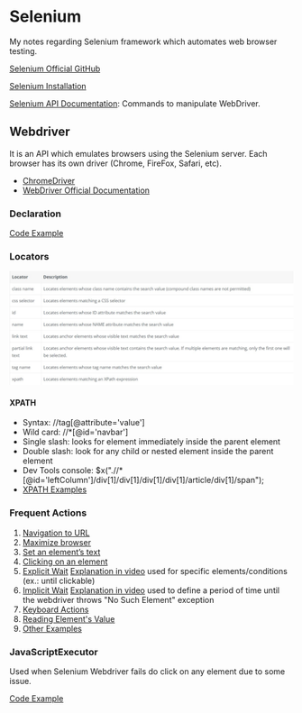 # Selenium
My notes regarding Selenium framework which automates web browser testing.

[Selenium Official GitHub](https://github.com/SeleniumHQ)

[Selenium Installation](https://www.selenium.dev/documentation/en/selenium_installation/)

[Selenium API Documentation](https://www.selenium.dev/selenium/docs/api/java/): Commands to manipulate WebDriver.

## Webdriver

It is an API which emulates browsers using the Selenium server. Each browser has its own driver (Chrome, FireFox, Safari, etc).
* [ChromeDriver](https://sites.google.com/chromium.org/driver/)
* [WebDriver Official Documentation](https://www.w3.org/TR/webdriver1/)

### Declaration

[Code Example](/codeExamples/WebdriverDeclaration.java)

### Locators
![](/images/locators1.jpg)

#### XPATH

* Syntax: //tag[@attribute='value']
* Wild card: //*[@id='navbar']
* Single slash: looks for element immediately inside the parent element
* Double slash: look for any child or nested element inside the parent element
* Dev Tools console: $x(".//*[@id='leftColumn']/div[1]/div[1]/div[1]/div[1]/article/div[1]/span");
* [XPATH Examples](/codeExamples/XpathExamples.java)

### Frequent Actions

1. [Navigation to URL](/codeExamples/Navigation.java)
2. [Maximize browser](/codeExamples/MaximizeBrowser.java)
3. [Set an element’s text](/codeExamples/SetElementText.java)
4. [Clicking on an element](/codeExamples/Click.java)
5. [Explicit Wait](/codeExamples/ExplicityWait.java) [Explanation in video](https://www.youtube.com/watch?v=UN8cauyoZsk) used for specific elements/conditions (ex.: until clickable)
6. [Implicit Wait](/codeExamples/ImplicityWait.java) [Explanation in video](https://www.youtube.com/watch?v=UN8cauyoZsk) used to define a period of time until the webdriver throws "No Such Element" exception
7. [Keyboard Actions](https://www.selenium.dev/documentation/en/webdriver/keyboard/)
8. [Reading Element's Value](/codeExamples/ReadElementValue.java)
9. [Other Examples](https://www.selenium.dev/documentation/en/webdriver/browser_manipulation/)

### JavaScriptExecutor

Used when Selenium Webdriver fails do click on any element due to some issue.

[Code Example](/codeExamples/JavaScriptExecutor.java)

